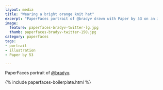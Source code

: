 ```yaml
---
layout: media
title: "Wearing a bright orange knit hat"
excerpt: "PaperFaces portrait of @bradyv drawn with Paper by 53 on an iPad."
image: 
  feature: paperfaces-bradyv-twitter-lg.jpg
  thumb: paperfaces-bradyv-twitter-150.jpg
category: paperfaces
tags: 
- portrait
- illustration
- Paper by 53

---
```


PaperFaces portrait of [@bradyv](http://twitter.com/bradyv).

{% include paperfaces-boilerplate.html %}